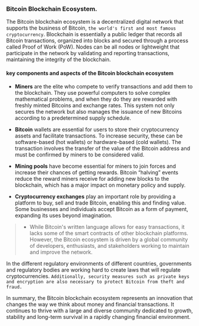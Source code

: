 ### Bitcoin Blockchain Ecosystem.
The Bitcoin blockchain ecosystem is a decentralized digital network that supports the business of Bitcoin, `the world's first and most famous cryptocurrency`. Blockchain is essentially a public ledger that records all Bitcoin transactions, organized into blocks and secured through a process called Proof of Work (PoW). Nodes can be all nodes or lightweight that participate in the network by validating and reporting transactions, maintaining the integrity of the blockchain.

####   key components and aspects of the Bitcoin blockchain ecosystem
- **Miners** are the elite who compete to verify transactions and add them to the blockchain. They use powerful computers to solve complex mathematical problems, and when they do they are rewarded with freshly minted Bitcoins and exchange rates. This system not only secures the network but also manages the issuance of new Bitcoins according to a predetermined supply schedule.

- **Bitcoin** wallets are essential for users to store their cryptocurrency assets and facilitate transactions. To increase security, these can be software-based (hot wallets) or hardware-based (cold wallets). The transaction involves the transfer of the value of the Bitcoin address and must be confirmed by miners to be considered valid.

- **Mining pools** have become essential for miners to join forces and increase their chances of getting rewards. Bitcoin “halving” events reduce the reward miners receive for adding new blocks to the blockchain, which has a major impact on monetary policy and supply.

- **Cryptocurrency exchanges** play an important role by providing a platform to buy, sell and trade Bitcoin, enabling this and finding value. Some businesses and individuals accept Bitcoin as a form of payment, expanding its uses beyond imagination.

>- While Bitcoin's written language allows for easy transactions, it lacks some of the smart contracts of other blockchain platforms. However, the Bitcoin ecosystem is driven by a global community of developers, enthusiasts, and stakeholders working to maintain and improve the network.

In the different regulatory environments of different countries, governments and regulatory bodies are working hard to create laws that will regulate cryptocurrencies. 
`Additionally, security measures such as private keys and encryption are also necessary to protect Bitcoin from theft and fraud.`

In summary, the Bitcoin blockchain ecosystem represents an innovation that changes the way we think about money and financial transactions. It continues to thrive with a large and diverse community dedicated to growth, stability and long-term survival in a rapidly changing financial environment.